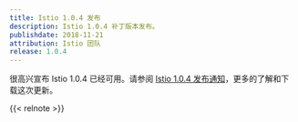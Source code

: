 ```yaml
---
title: Istio 1.0.4 发布
description: Istio 1.0.4 补丁版本发布。
publishdate: 2018-11-21
attribution: Istio 团队
release: 1.0.4
---
```


很高兴宣布 Istio 1.0.4 已经可用。请参阅 [Istio 1.0.4 发布通知](/zh/about/notes/1.0.4/)，更多的了解和下载这次更新。

{{< relnote >}}
